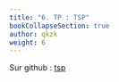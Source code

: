 ```yaml
---
title: "6. TP : TSP"
bookCollapseSection: true
author: qkzk
weight: 6
---
```


Sur github : [tsp](https://github.com/qkzk/data_colab/tree/master/TSP)
